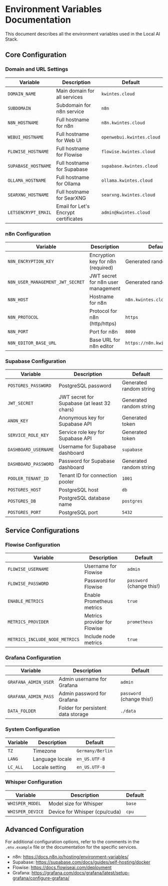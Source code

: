 # Environment Variables Documentation

This document describes all the environment variables used in the Local AI Stack.

## Core Configuration

### Domain and URL Settings

| Variable | Description | Default |
|----------|-------------|---------|
| `DOMAIN_NAME` | Main domain for all services | `kwintes.cloud` |
| `SUBDOMAIN` | Subdomain for n8n service | `n8n` |
| `N8N_HOSTNAME` | Full hostname for n8n | `n8n.kwintes.cloud` |
| `WEBUI_HOSTNAME` | Full hostname for Web UI | `openwebui.kwintes.cloud` |
| `FLOWISE_HOSTNAME` | Full hostname for Flowise | `flowise.kwintes.cloud` |
| `SUPABASE_HOSTNAME` | Full hostname for Supabase | `supabase.kwintes.cloud` |
| `OLLAMA_HOSTNAME` | Full hostname for Ollama | `ollama.kwintes.cloud` |
| `SEARXNG_HOSTNAME` | Full hostname for SearXNG | `searxng.kwintes.cloud` |
| `LETSENCRYPT_EMAIL` | Email for Let's Encrypt certificates | `admin@kwintes.cloud` |

### n8n Configuration

| Variable | Description | Default |
|----------|-------------|---------|
| `N8N_ENCRYPTION_KEY` | Encryption key for n8n (required) | Generated random string |
| `N8N_USER_MANAGEMENT_JWT_SECRET` | JWT secret for n8n user management | Generated random string |
| `N8N_HOST` | Hostname for n8n | `n8n.kwintes.cloud` |
| `N8N_PROTOCOL` | Protocol for n8n (http/https) | `https` |
| `N8N_PORT` | Port for n8n | `8000` |
| `N8N_EDITOR_BASE_URL` | Base URL for n8n editor | `https://n8n.kwintes.cloud` |

### Supabase Configuration

| Variable | Description | Default |
|----------|-------------|---------|
| `POSTGRES_PASSWORD` | PostgreSQL password | Generated random string |
| `JWT_SECRET` | JWT secret for Supabase (at least 32 chars) | Generated random string |
| `ANON_KEY` | Anonymous key for Supabase API | Generated token |
| `SERVICE_ROLE_KEY` | Service role key for Supabase API | Generated token |
| `DASHBOARD_USERNAME` | Username for Supabase dashboard | `supabase` |
| `DASHBOARD_PASSWORD` | Password for Supabase dashboard | Generated random string |
| `POOLER_TENANT_ID` | Tenant ID for connection pooler | `1001` |
| `POSTGRES_HOST` | PostgreSQL host | `db` |
| `POSTGRES_DB` | PostgreSQL database name | `postgres` |
| `POSTGRES_PORT` | PostgreSQL port | `5432` |

## Service Configurations

### Flowise Configuration

| Variable | Description | Default |
|----------|-------------|---------|
| `FLOWISE_USERNAME` | Username for Flowise | `admin` |
| `FLOWISE_PASSWORD` | Password for Flowise | `password` (change this!) |
| `ENABLE_METRICS` | Enable Prometheus metrics | `true` |
| `METRICS_PROVIDER` | Metrics provider for Flowise | `prometheus` |
| `METRICS_INCLUDE_NODE_METRICS` | Include node metrics | `true` |

### Grafana Configuration

| Variable | Description | Default |
|----------|-------------|---------|
| `GRAFANA_ADMIN_USER` | Admin username for Grafana | `admin` |
| `GRAFANA_ADMIN_PASS` | Admin password for Grafana | `password` (change this!) |
| `DATA_FOLDER` | Folder for persistent data storage | `./data` |

### System Configuration

| Variable | Description | Default |
|----------|-------------|---------|
| `TZ` | Timezone | `Germany/Berlin` |
| `LANG` | Language locale | `en_US.UTF-8` |
| `LC_ALL` | Locale setting | `en_US.UTF-8` |

### Whisper Configuration

| Variable | Description | Default |
|----------|-------------|---------|
| `WHISPER_MODEL` | Model size for Whisper | `base` |
| `WHISPER_DEVICE` | Device for Whisper (cpu/cuda) | `cpu` |

## Advanced Configuration

For additional configuration options, refer to the comments in the `.env.example` file or the documentation for the specific services.

- n8n: https://docs.n8n.io/hosting/environment-variables/
- Supabase: https://supabase.com/docs/guides/self-hosting/docker
- Flowise: https://docs.flowiseai.com/deployment
- Grafana: https://grafana.com/docs/grafana/latest/setup-grafana/configure-grafana/ 